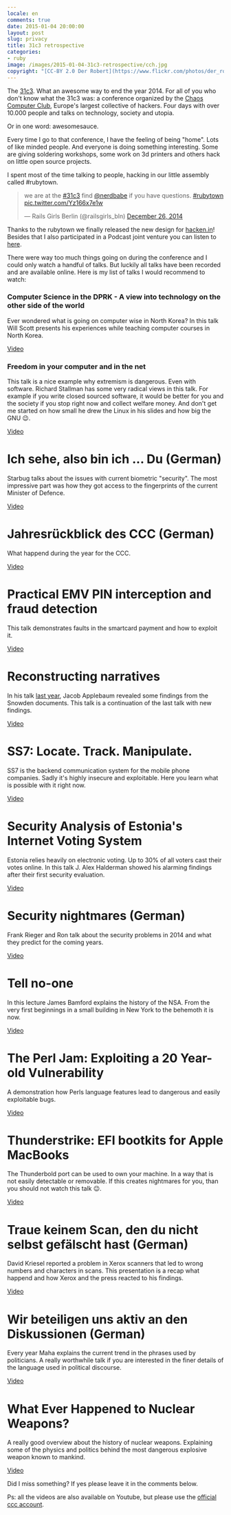 ```yaml
---
locale: en
comments: true
date: 2015-01-04 20:00:00
layout: post
slug: privacy
title: 31c3 retrospective
categories:
- ruby
image: /images/2015-01-04-31c3-retrospective/cch.jpg
copyright: "[CC-BY 2.0 Der Robert](https://www.flickr.com/photos/der_robert/16112469081)"
---
```


The [31c3](https://events.ccc.de/congress/2014/wiki/Main_Page). What an awesome
way to end the year 2014. For all of you who don't know what the 31c3 was: a
conference organized by the [Chaos Computer Club](http://www.ccc.de), Europe's
largest collective of hackers. Four days with over 10.000 people and talks on
technology, society and utopia.

Or in one word: awesomesauce.

Every time I go to that conference, I have the feeling of being "home". Lots of like minded
people. And everyone is doing something interesting. Some are giving soldering workshops,
some work on 3d printers and others hack on little open source projects.

I spent most of the time talking to people, hacking in our little assembly called \#rubytown.

<blockquote class="twitter-tweet" lang="en"><p>we are at the <a href="https://twitter.com/hashtag/31c3?src=hash">#31c3</a> find <a href="https://twitter.com/nerdbabe">@nerdbabe</a> if you have questions. <a href="https://twitter.com/hashtag/rubytown?src=hash">#rubytown</a> <a href="http://t.co/Yz166x7e1w">pic.twitter.com/Yz166x7e1w</a></p>&mdash; Rails Girls Berlin (@railsgirls_bln) <a href="https://twitter.com/railsgirls_bln/status/548602585880735744">December 26, 2014</a></blockquote>
<script async src="//platform.twitter.com/widgets.js" charset="utf-8"></script>

Thanks to the rubytown we finally released the new design for [hacken.in](http://hacken.in)!
Besides that I also participated in a Podcast joint venture you can listen to [here](http://geekstammtisch.de/#GST036).

There were way too much things going on during the conference and I could only
watch a handful of talks. But luckily all talks have been recorded and are
available online. Here is my list of talks I would recommend to watch:

### Computer Science in the DPRK - A view into technology on the other side of the world

Ever wondered what is going on computer wise in North Korea? In
this talk Will Scott presents his experiences while teaching computer
courses in North Korea.

[Video](http://media.ccc.de/browse/congress/2014/31c3_-_6253_-_en_-_saal_2_-_201412292115_-_computer_science_in_the_dprk_-_will_scott.html)

### Freedom in your computer and in the net

This talk is a nice example why extremism is dangerous. Even with software. Richard Stallman has
some very radical views in this talk. For example if you write closed sourced software, it would be
better for you and the society if you stop right now and collect welfare money. And don't get
me started on how small he drew the Linux in his slides and how big the GNU :wink:.

[Video](http://media.ccc.de/browse/congress/2014/31c3_-_6123_-_en_-_saal_1_-_201412291130_-_freedom_in_your_computer_and_in_the_net_-_richard_stallman.html)

# Ich sehe, also bin ich ... Du (German)

Starbug talks about the issues with current biometric "security". The most impressive part was how
they got access to the fingerprints of the current Minister of Defence.

[Video](http://media.ccc.de/browse/congress/2014/31c3_-_6450_-_de_-_saal_1_-_201412272030_-_ich_sehe_also_bin_ich_du_-_starbug.html)

# Jahresrückblick des CCC (German)

What happend during the year for the CCC.

[Video](http://media.ccc.de/browse/congress/2014/31c3_-_6583_-_de_-_saal_1_-_201412291245_-_jahresruckblick_des_ccc_-_frank_rieger_-_erdgeist_-_linus_neumann_-_heckpiet_-_constanze_kurz.html)

# Practical EMV PIN interception and fraud detection

This talk demonstrates faults in the smartcard payment and how to exploit it.

[Video](http://media.ccc.de/browse/congress/2014/31c3_-_6120_-_en_-_saal_1_-_201412271600_-_practical_emv_pin_interception_and_fraud_detection_-_andrea_barisani.html)

# Reconstructing narratives

In his talk [last year](http://media.ccc.de/browse/congress/2013/30C3_-_5713_-_en_-_saal_2_-_201312301130_-_to_protect_and_infect_part_2_-_jacob.html),
Jacob Applebaum revealed some findings from the Snowden documents. This talk is a continuation
of the last talk with new findings.

[Video](http://media.ccc.de/browse/congress/2014/31c3_-_6258_-_en_-_saal_1_-_201412282030_-_reconstructing_narratives_-_jacob_-_laura_poitras.html)

# SS7: Locate. Track. Manipulate.

SS7 is the backend communication system for the mobile phone companies. Sadly it's highly
insecure and exploitable. Here you learn what is possible with it right now.

[Video](http://media.ccc.de/browse/congress/2014/31c3_-_6531_-_en_-_saal_6_-_201412272300_-_ss7map_mapping_vulnerability_of_the_international_mobile_roaming_infrastructure_-_laurent_ghigonis_-_alexandre_de_oliveira.html)

# Security Analysis of Estonia's Internet Voting System

Estonia relies heavily on electronic voting. Up to 30% of all voters cast their
votes online. In this talk J. Alex Halderman showed his alarming findings after
their first security evaluation.

[Video](http://media.ccc.de/browse/congress/2014/31c3_-_6344_-_en_-_saal_1_-_201412281400_-_security_analysis_of_estonia_s_internet_voting_system_-_j_alex_halderman.html)

# Security nightmares (German)

Frank Rieger and Ron talk about the security problems in 2014 and what they predict for the coming
years.

[Video](http://media.ccc.de/browse/congress/2014/31c3_-_6572_-_de_-_saal_1_-_201412301715_-_security_nightmares_-_frank_-_ron.html)

# Tell no-one

In this lecture James Bamford explains the history of the NSA. From the very
first beginnings in a small building in New York to the behemoth it is now.

[Video](http://media.ccc.de/browse/congress/2014/31c3_-_6600_-_en_-_saal_2_-_201412281245_-_tell_no-one_-_james_bamford.html)

# The Perl Jam: Exploiting a 20 Year-old Vulnerability

A demonstration how Perls language features lead to dangerous and easily
exploitable bugs.

[Video](http://media.ccc.de/browse/congress/2014/31c3_-_6243_-_en_-_saal_1_-_201412292200_-_the_perl_jam_exploiting_a_20_year-old_vulnerability_-_netanel_rubin.html)

# Thunderstrike: EFI bootkits for Apple MacBooks

The Thunderbold port can be used to own your machine. In a way that is not easily detectable
or removable. If this creates nightmares for you, than you should not watch this talk :wink:.

[Video](http://media.ccc.de/browse/congress/2014/31c3_-_6128_-_en_-_saal_1_-_201412291830_-_thunderstrike_efi_bootkits_for_apple_macbooks_-_trammell_hudson.html)

# Traue keinem Scan, den du nicht selbst gefälscht hast (German)

David Kriesel reported a problem in Xerox scanners that led to wrong numbers and characters
in scans. This presentation is a recap what happend and how Xerox and the press reacted
to his findings.

[Video](http://media.ccc.de/browse/congress/2014/31c3_-_6558_-_de_-_saal_g_-_201412282300_-_traue_keinem_scan_den_du_nicht_selbst_gefalscht_hast_-_david_kriesel.html)

# Wir beteiligen uns aktiv an den Diskussionen (German)

Every year Maha explains the current trend in the phrases used by politicians. A really worthwhile
talk if you are interested in the finer details of the language used in political discourse.

[Video](http://media.ccc.de/browse/congress/2014/31c3_-_6264_-_de_-_saal_1_-_201412271245_-_wir_beteiligen_uns_aktiv_an_den_diskussionen_-_martin_haase_maha.html)

# What Ever Happened to Nuclear Weapons?

A really good overview about the history of nuclear weapons. Explaining some of the physics
and politics behind the most dangerous explosive weapon known to mankind.

[Video](http://media.ccc.de/browse/congress/2014/31c3_-_6121_-_en_-_saal_2_-_201412291715_-_what_ever_happened_to_nuclear_weapons_-_michael_buker.html)

Did I miss something? If yes please leave it in the comments below.

Ps: all the videos are also available on Youtube, but please use the [official ccc account](https://www.youtube.com/user/mediacccde).


